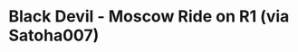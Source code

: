 <!--
id: 2780867096
link: http://tumblr.atmos.org/post/2780867096/black-devil-moscow-ride-on-r1-via-satoha007
slug: black-devil-moscow-ride-on-r1-via-satoha007
date: Sun Jan 16 2011 11:10:43 GMT-0800 (PST)
publish: 2011-01-016
tags: 
title: Black Devil - Moscow Ride on R1 (via Satoha007)
-->


Black Devil - Moscow Ride on R1 (via Satoha007)
===============================================



